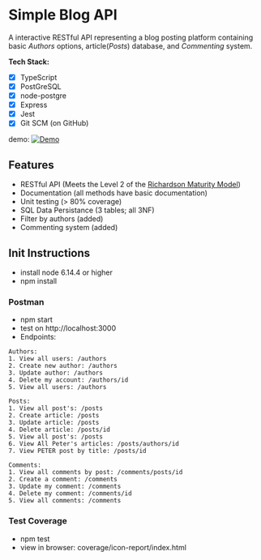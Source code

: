 # Simple Blog API

A interactive RESTful API representing a blog posting platform containing basic _Authors_ options, article(_Posts_) database, and _Commenting_ system.

**Tech Stack:**
- [x] TypeScript
- [x] PostGreSQL
- [x] node-postgre
- [x] Express
- [x] Jest
- [x] Git SCM (on GitHub)

demo:
[![Demo](https://github.com/chriscastaneda/rev-p0-restfulAPI/blob/master/assests/img/demo_snip.PNG)](https://drive.google.com/file/d/1OwGqfscMwRI50urK1upcFeucRw360DEK/view?usp=sharing)

## Features
- RESTful API (Meets the Level 2 of the [Richardson Maturity Model](https://martinfowler.com/articles/richardsonMaturityModel.html))
- Documentation (all methods have basic documentation)
- Unit testing (> 80% coverage)
- SQL Data Persistance (3 tables; all 3NF)
- Filter by authors (added)
- Commenting system (added)

## Init Instructions
- install node 6.14.4 or higher
- npm install

### Postman
  - npm start
  - test on http://localhost:3000
  - Endpoints:
```
Authors:
1. View all users: /authors
2. Create new author: /authors
3. Update author: /authors
4. Delete my account: /authors/id
5. View all users: /authors

Posts:
1. View all post's: /posts
2. Create article: /posts
3. Update article: /posts 
4. Delete article: /posts/id
5. View all post's: /posts
6. View All Peter's articles: /posts/authors/id
7. View PETER post by title: /posts/id  

Comments:
1. View all comments by post: /comments/posts/id 
2. Create a comment: /comments 
3. Update my comment: /comments
4. Delete my comment: /comments/id
5. View all comments: /comments
```
### Test Coverage
  - npm test
  - view in browser: coverage/icon-report/index.html
